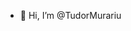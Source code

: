 - 👋 Hi, I’m @TudorMurariu
<!---
TudorMurariu/TudorMurariu is a ✨ special ✨ repository because its `README.md` (this file) appears on your GitHub profile.
You can click the Preview link to take a look at your changes.
--->
